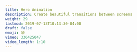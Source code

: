 ```yaml
---
title: Hero Animation
description: Create beautiful transitions between screens
weight: 29
lastmod: 2019-07-13T10:13:30-04:00
draft: false
emoji: 😎
vimeo: 336425047
video_length: 1:10
---
```

